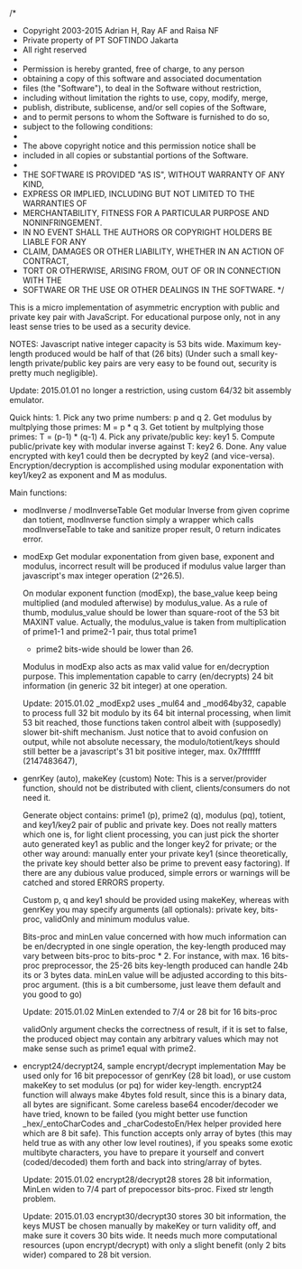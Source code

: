 /*
 * Copyright 2003-2015 Adrian H, Ray AF and Raisa NF
 * Private property of PT SOFTINDO Jakarta
 * All right reserved
 *
 * Permission is hereby granted, free of charge, to any person
 * obtaining a copy of this software and associated documentation
 * files (the "Software"), to deal in the Software without restriction,
 * including without limitation the rights to use, copy, modify, merge,
 * publish, distribute, sublicense, and/or sell copies of the Software,
 * and to permit persons to whom the Software is furnished to do so,
 * subject to the following conditions:
 *
 * The above copyright notice and this permission notice shall be
 * included in all copies or substantial portions of the Software.
 *
 * THE SOFTWARE IS PROVIDED "AS IS", WITHOUT WARRANTY OF ANY KIND,
 * EXPRESS OR IMPLIED, INCLUDING BUT NOT LIMITED TO THE WARRANTIES OF
 * MERCHANTABILITY, FITNESS FOR A PARTICULAR PURPOSE AND NONINFRINGEMENT.
 * IN NO EVENT SHALL THE AUTHORS OR COPYRIGHT HOLDERS BE LIABLE FOR ANY
 * CLAIM, DAMAGES OR OTHER LIABILITY, WHETHER IN AN ACTION OF CONTRACT,
 * TORT OR OTHERWISE, ARISING FROM, OUT OF OR IN CONNECTION WITH THE
 * SOFTWARE OR THE USE OR OTHER DEALINGS IN THE SOFTWARE.
 */


  This is a micro implementation of asymmetric encryption with public
  and private key pair with JavaScript. For educational purpose only,
  not in any least sense tries to be used as a security device.
  
  NOTES:
  Javascript native integer capacity is 53 bits wide.
  Maximum key-length produced would be half of that (26 bits)
  (Under such a small key-length private/public key pairs are very
  easy to be found out, security is pretty much negligible).
  
  Update: 2015.01.01
    no longer a restriction, using custom 64/32 bit assembly emulator.
  
  Quick hints:
    1. Pick any two prime numbers: p and q
    2. Get modulus by multplying those primes: M = p * q
    3. Get totient by multplying those primes: T = (p-1) * (q-1)
    4. Pick any private/public key:  key1
    5. Compute public/private key with modular inverse against T: key2
    6. Done.
    Any value encrypted with key1 could then be decrypted by key2 (and
    vice-versa). Encryption/decryption is accomplished using modular
    exponentation with key1/key2 as exponent and M as modulus.
  
  Main functions:
   - modInverse / modInverseTable
     Get modular Inverse from given coprime dan totient, modInverse
     function simply a wrapper which calls modInverseTable to
     take and sanitize proper result, 0 return indicates error.
  
   - modExp
     Get modular exponentation from given base, exponent and modulus,
     incorrect result will be produced if modulus value larger
     than javascript's max integer operation (2^26.5).
  
     On modular exponent function (modExp), the base_value keep being
     multiplied (and moduled afterwise) by modulus_value. As a rule
     of thumb, modulus_value should be lower than square-root of the
     53 bit MAXINT value. Actually, the modulus_value is taken from
     multiplication of prime1-1 and prime2-1 pair, thus total prime1
     + prime2 bits-wide should be lower than 26.
  
     Modulus in modExp also acts as max valid value for en/decryption
     purpose. This implementation capable to carry (en/decrypts)
     24 bit information (in generic 32 bit integer) at one operation.
  
     Update: 2015.01.02
       _modExp2 uses _mul64 and _mod64by32, capable to process full
       32 bit modulo by its 64 bit internal processing, when limit
       53 bit reached, those functions taken control albeit with
       (supposedly) slower bit-shift mechanism. Just notice that
       to avoid confusion on output, while not absolute necessary,
       the modulo/totient/keys should still better be a javascript's
       31 bit positive integer, max. 0x7fffffff (2147483647),
  
   - genrKey (auto), makeKey (custom)
     Note:
       This is a server/provider function, should not be distributed
       with client, clients/consumers do not need it.
  
     Generate object contains: prime1 (p), prime2 (q), modulus (pq),
     totient, and key1/key2 pair of public and private key. Does not
     really matters which one is, for light client processing, you
     can just pick the shorter auto generated key1 as public and the
     longer key2 for private; or the other way around: manually enter
     your private key1 (since theoretically, the private key should
     better also be prime to prevent easy factoring).
     If there are any dubious value produced, simple errors or warnings
     will be catched and stored ERRORS property.
  
     Custom p, q and key1 should be provided using makeKey, whereas
     with genrKey you may specify arguments (all optionals): private
     key, bits-proc, validOnly and minimum modulus value.
  
     Bits-proc and minLen value concerned with how much information
     can be en/decrypted in one single operation, the key-length
     produced may vary between bits-proc to bits-proc * 2. For instance,
     with max. 16 bits-proc preprocessor, the 25-26 bits key-length
     produced can handle 24b its or 3 bytes data. minLen value will be
     adjusted according to this bits-proc argument.
     (this is a bit cumbersome, just leave them default and you good to go)
  
     Update: 2015.01.02
       MinLen extended to 7/4 or 28 bit for 16 bits-proc
  
     validOnly argument checks the correctness of result, if it is set
     to false, the produced object may contain any arbitrary values
     which may not make sense such as prime1 equal with prime2.
  
   - encrypt24/decrypt24, sample encrypt/decrypt implementation
     May be used only for 16 bit prepocessor of genrKey (28 bit load),
     or use custom makeKey to set modulus (or pq) for wider key-length.
     encrypt24 function will always make 4bytes fold result, since this
     is a binary data, all bytes are significant. Some careless base64
     encoder/decoder we have tried, known to be failed (you might better
     use function _hex/_entoCharCodes and _charCodestoEn/Hex helper
     provided here which are 8 bit safe).
     This function accepts only array of bytes (this may held true as
     with any other low level routines), if you speaks some exotic
     multibyte characters, you have to prepare it yourself and convert
     (coded/decoded) them forth and back into string/array of bytes.
  
     Update: 2015.01.02
       encrypt28/decrypt28 stores 28 bit information, MinLen widen
       to 7/4 part of prepocessor bits-proc. Fixed str length problem.
  
     Update: 2015.01.03
       encrypt30/decrypt30 stores 30 bit information, the keys MUST be
       chosen manually by makeKey or turn validity off, and make sure
       it covers 30 bits wide. It needs much more computational
       resources (upon encrypt/decrypt) with only a slight benefit
       (only 2 bits wider) compared to 28 bit version.
